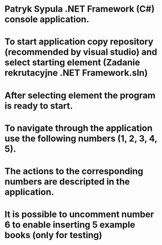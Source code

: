 # Patryk Sypula .NET Framework (C#) console application.
# To start application copy repository (recommended by visual studio) and select starting element (Zadanie rekrutacyjne .NET Framework.sln)
# After selecting element the program is ready to start.
# To navigate through the application use the following numbers (1, 2, 3, 4, 5).
# The actions to the corresponding numbers are descripted in the application.
# It is possible to uncomment number 6 to enable inserting 5 example books (only for testing)

